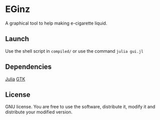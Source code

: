 # EGinz 

A graphical tool to help making e-cigarette liquid.

## Launch 

Use the shell script in ```compiled/``` or use the command ```julia gui.jl```

## Dependencies 

[Julia](https://julialang.org/)
[GTK](https://www.gtk.org/)

## License 

GNU license. You are free to use the software, distribute it, modify it and distribute your modified version.